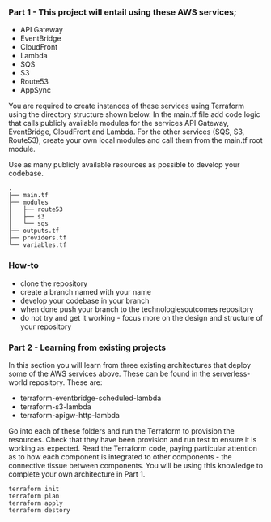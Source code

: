 ### Part 1 - This project will entail using these AWS services;

* API Gateway
* EventBridge
* CloudFront
* Lambda
* SQS
* S3
* Route53
* AppSync


You are required to create instances of these services using Terraform using the directory structure shown below. In the main.tf file add code logic that calls publicly available modules for the services API Gateway, EventBridge, CloudFront and Lambda. For the other services (SQS, S3, Route53), create your own local modules and call them from the main.tf root module.

Use as many publicly available resources as possible to develop your codebase. 

```
.
├── main.tf
├── modules
│   ├── route53
│   ├── s3
│   └── sqs
├── outputs.tf
├── providers.tf
└── variables.tf

```


### How-to

* clone the repository
* create a branch named with your name
* develop your codebase in your branch
* when done push your branch to the technologiesoutcomes repository
* do not try and get it working - focus more on the design and structure of your repository



### Part 2 - Learning from existing projects

In this section you will learn from three existing architectures that deploy some of the AWS services above. These can be found in the serverless-world repository.
These are:

* terraform-eventbridge-scheduled-lambda
* terraform-s3-lambda
* terraform-apigw-http-lambda

Go into each of these folders and run the Terraform to provision the resources. Check that they have been provision and run test to ensure it is working as expected.
Read the Terraform code, paying particular attention as to how each component is integrated to other components - the connective tissue between components. You will be using this knowledge to complete your own architecture in Part 1.

```
terraform init
terraform plan
terraform apply
terraform destory
```

